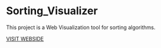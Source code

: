 # Sorting_Visualizer

This project is a Web Visualization tool for sorting algorithms.

[VISIT WEBSIDE](https://om-mapari.github.io/Sorting_Visualizer/)
